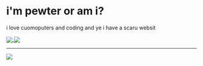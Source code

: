 # i'm pewter or am i?

i love cuomoputers and coding 
and ye i have a scaru websit

<a href="https://github.com/anuraghazra/github-readme-stats">
  <img align="center" src="https://github-readme-stats.vercel.app/api?username=kotlico&show_icons=true&theme=dark" />
</a>
<a href="https://github.com/anuraghazra/github-readme-stats">
  <img align="center" src="https://github-readme-stats.vercel.app/api/top-langs/?username=kotlico&show_icons=true&theme=dark&layout=compact&langs_count=8" />
</a>

---

![](https://komarev.com/ghpvc/?username=longjohnpeter&style=for-the-badge)
